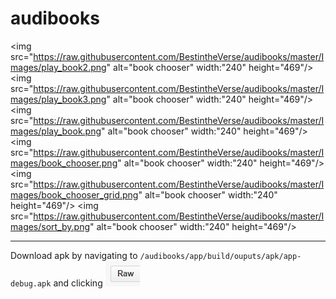 # audibooks

<img src="https://raw.githubusercontent.com/BestintheVerse/audibooks/master/Images/play_book2.png" alt="book chooser" width:"240" height="469"/>
<img src="https://raw.githubusercontent.com/BestintheVerse/audibooks/master/Images/play_book3.png" alt="book chooser" width:"240" height="469"/>
<img src="https://raw.githubusercontent.com/BestintheVerse/audibooks/master/Images/play_book.png" alt="book chooser" width:"240" height="469"/>
<img src="https://raw.githubusercontent.com/BestintheVerse/audibooks/master/Images/book_chooser.png" alt="book chooser" width:"240" height="469"/>
<img src="https://raw.githubusercontent.com/BestintheVerse/audibooks/master/Images/book_chooser_grid.png" alt="book chooser" width:"240" height="469"/>
<img src="https://raw.githubusercontent.com/BestintheVerse/audibooks/master/Images/sort_by.png" alt="book chooser" width:"240" height="469"/>

------------
Download apk by navigating to `/audibooks/app/build/ouputs/apk/app-debug.apk` and clicking ![](https://raw.githubusercontent.com/BestintheVerse/audibooks/master/Images/raw.png)
